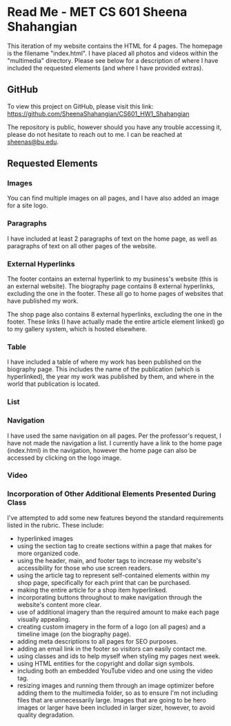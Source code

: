 # Read Me - MET CS 601 Sheena Shahangian

This iteration of my website contains the HTML for 4 pages. The homepage is the filename "index.html". I have placed all photos and videos within the "multimedia" directory. Please see below for a description of where I have included the requested elements (and where I have provided extras).

## GitHub

To view this project on GitHub, please visit this link: https://github.com/SheenaShahangian/CS601_HW1_Shahangian

The repository is public, however should you have any trouble accessing it, please do not hesitate to reach out to me. I can be reached at sheenas@bu.edu.

## Requested Elements

### Images

You can find multiple images on all pages, and I have also added an image for a site logo.

### Paragraphs

I have included at least 2 paragraphs of text on the home page, as well as paragraphs of text on all other pages of the website.

### External Hyperlinks

The footer contains an external hyperlink to my business's website (this is an external website). The biography page contains 8 external hyperlinks, excluding the one in the footer. These all go to home pages of websites that have published my work.

The shop page also contains 8 external hyperlinks, excluding the one in the footer. These links (I have actually made the entire article element linked) go to my gallery system, which is hosted elsewhere.

### Table

I have included a table of where my work has been published on the biography page. This includes the name of the publication (which is hyperlinked), the year my work was published by them, and where in the world that publication is located.

### List

### Navigation

I have used the same navigation on all pages. Per the professor's request, I have not made the navigation a list. I currently have a link to the home page (index.html) in the navigation, however the home page can also be accessed by clicking on the logo image. 

### Video

### Incorporation of Other Additional Elements Presented During Class

I've attempted to add some new features beyond the standard requirements listed in the rubric. These include: 
* hyperlinked images
* using the section tag to create sections within a page that makes for more organized code.
* using the header, main, and footer tags to increase my website's accessibility for those who use screen readers.
* using the article tag to represent self-contained elements within my shop page, specifically for each print that can be purchased.
* making the entire article for a shop item hyperlinked.
* incorporating buttons throughout to make navigation through the website's content more clear.
* use of additional imagery than the required amount to make each page visually appealing.
* creating custom imagery in the form of a logo (on all pages) and a timeline image (on the biography page).
* adding meta descriptions to all pages for SEO purposes.
* adding an email link in the footer so visitors can easily contact me.
* using classes and ids to help myself when styling my pages next week.
* using HTML entities for the copyright and dollar sign symbols.
* including both an embedded YouTube video and one using the video tag.
* resizing images and running them through an image optimizer before adding them to the multimedia folder, so as to ensure I'm not including files that are unnecessarily large. Images that are going to be hero images or larger have been included in larger sizer, however, to avoid quality degradation.